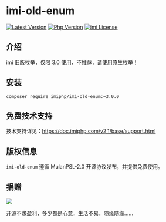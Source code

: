 # imi-old-enum

[![Latest Version](https://img.shields.io/packagist/v/imiphp/imi-old-enum.svg)](https://packagist.org/packages/imiphp/imi-old-enum)
[![Php Version](https://img.shields.io/badge/php-%3E=8.1-brightgreen.svg)](https://secure.php.net/)
[![imi License](https://img.shields.io/badge/license-MulanPSL%202.0-brightgreen.svg)](https://github.com/imiphp/imi-old-enum/blob/master/LICENSE)

## 介绍

imi 旧版枚举，仅限 3.0 使用，不推荐，请使用原生枚举！

## 安装

`composer require imiphp/imi-old-enum:~3.0.0`

## 免费技术支持

技术支持详见：<https://doc.imiphp.com/v2.1/base/support.html>

## 版权信息

`imi-old-enum` 遵循 MulanPSL-2.0 开源协议发布，并提供免费使用。

## 捐赠

<img src="https://cdn.jsdelivr.net/gh/imiphp/imi@3.0/res/pay.png"/>

开源不求盈利，多少都是心意，生活不易，随缘随缘……
